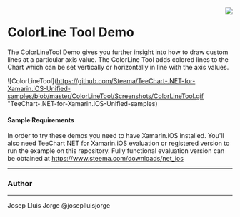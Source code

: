 <a href="https://www.steema.com/product/net_ios">
<img align="right" src="http://www.teechart.net/img/logos/teechart_ios.png">
</a>

ColorLine Tool Demo
=================

The ColorLineTool Demo gives you further insight into how to draw custom lines at a particular axis value.
The ColorLine Tool adds colored lines to the Chart which can be set vertically or horizontally in line with the axis values.

![ColorLineTool](https://github.com/Steema/TeeChart-.NET-for-Xamarin.iOS-Unified-samples/blob/master/ColorLineTool/Screenshots/ColorLineTool.gif "TeeChart-.NET-for-Xamarin.iOS-Unified-samples)

#### Sample Requirements

In order to try these demos you need to have Xamarin.iOS installed. You'll also need TeeChart NET for Xamarin.iOS evaluation or registered version to run the example on this repository. Fully functional evaluation version can be obtained at https://www.steema.com/downloads/net_ios

------
### Author
------
Josep Lluis Jorge @joseplluisjorge